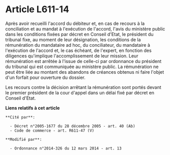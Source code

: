 # Article L611-14

Après avoir recueilli l'accord du débiteur et, en cas de recours à la conciliation et au mandat à l'exécution de l'accord,
l'avis du ministère public dans les conditions fixées par décret en Conseil d'Etat, le président du tribunal fixe, au moment
de leur désignation, les conditions de la rémunération du mandataire ad hoc, du conciliateur, du mandataire à l'exécution de
l'accord et, le cas échéant, de l'expert, en fonction des diligences qu'implique l'accomplissement de leur mission. Leur
rémunération est arrêtée à l'issue de celle-ci par ordonnance du président du tribunal qui est communiquée au ministère
public. La rémunération ne peut être liée au montant des abandons de créances obtenus ni faire l'objet d'un forfait pour
ouverture du dossier. 

Les recours contre la décision arrêtant la rémunération sont portés devant le premier président de la cour d'appel dans un
délai fixé par décret en Conseil d'Etat.

**Liens relatifs à cet article**

	**Cité par**:

	  - Décret n°2005-1677 du 28 décembre 2005 - art. 40 (Ab)
	  - Code de commerce - art. R611-47 (V)

	**Modifié par**:

	  - Ordonnance n°2014-326 du 12 mars 2014 - art. 13
